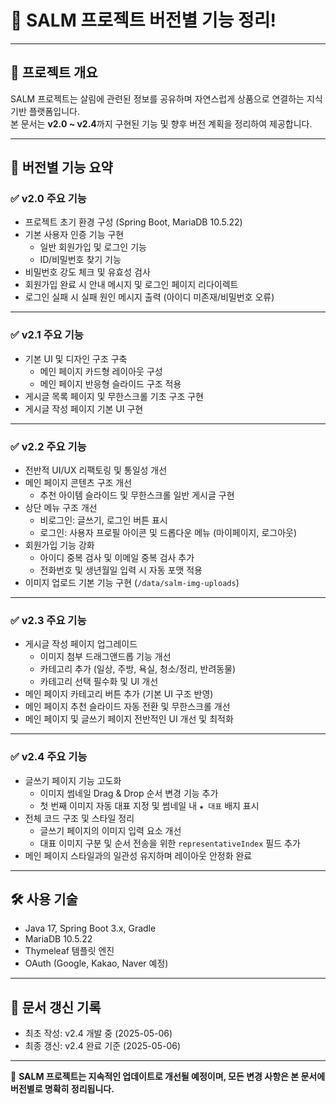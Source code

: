 # 📌 SALM 프로젝트 버전별 기능 정리!

---

## 🚀 프로젝트 개요

SALM 프로젝트는 살림에 관련된 정보를 공유하며 자연스럽게 상품으로 연결하는 지식 기반 플랫폼입니다.  
본 문서는 **v2.0 ~ v2.4**까지 구현된 기능 및 향후 버전 계획을 정리하여 제공합니다.

---

## 🔖 버전별 기능 요약

### ✅ v2.0 주요 기능
- 프로젝트 초기 환경 구성 (Spring Boot, MariaDB 10.5.22)
- 기본 사용자 인증 기능 구현
  - 일반 회원가입 및 로그인 기능
  - ID/비밀번호 찾기 기능
- 비밀번호 강도 체크 및 유효성 검사
- 회원가입 완료 시 안내 메시지 및 로그인 페이지 리다이렉트
- 로그인 실패 시 실패 원인 메시지 출력 (아이디 미존재/비밀번호 오류)

---

### ✅ v2.1 주요 기능
- 기본 UI 및 디자인 구조 구축
  - 메인 페이지 카드형 레이아웃 구성
  - 메인 페이지 반응형 슬라이드 구조 적용
- 게시글 목록 페이지 및 무한스크롤 기초 구조 구현
- 게시글 작성 페이지 기본 UI 구현

---

### ✅ v2.2 주요 기능
- 전반적 UI/UX 리팩토링 및 통일성 개선
- 메인 페이지 콘텐츠 구조 개선
  - 추천 아이템 슬라이드 및 무한스크롤 일반 게시글 구현
- 상단 메뉴 구조 개선
  - 비로그인: 글쓰기, 로그인 버튼 표시
  - 로그인: 사용자 프로필 아이콘 및 드롭다운 메뉴 (마이페이지, 로그아웃)
- 회원가입 기능 강화
  - 아이디 중복 검사 및 이메일 중복 검사 추가
  - 전화번호 및 생년월일 입력 시 자동 포맷 적용
- 이미지 업로드 기본 기능 구현 (`/data/salm-img-uploads`)

---

### ✅ v2.3 주요 기능
- 게시글 작성 페이지 업그레이드
  - 이미지 첨부 드래그앤드롭 기능 개선
  - 카테고리 추가 (일상, 주방, 욕실, 청소/정리, 반려동물)
  - 카테고리 선택 필수화 및 UI 개선
- 메인 페이지 카테고리 버튼 추가 (기본 UI 구조 반영)
- 메인 페이지 추천 슬라이드 자동 전환 및 무한스크롤 개선
- 메인 페이지 및 글쓰기 페이지 전반적인 UI 개선 및 최적화

---

### ✅ v2.4 주요 기능
- 글쓰기 페이지 기능 고도화
  - 이미지 썸네일 Drag & Drop 순서 변경 기능 추가
  - 첫 번째 이미지 자동 대표 지정 및 썸네일 내 `★ 대표` 배지 표시
- 전체 코드 구조 및 스타일 정리
  - 글쓰기 페이지의 이미지 입력 요소 개선
  - 대표 이미지 구분 및 순서 전송을 위한 `representativeIndex` 필드 추가
- 메인 페이지 스타일과의 일관성 유지하며 레이아웃 안정화 완료

---

## 🛠 사용 기술
- Java 17, Spring Boot 3.x, Gradle
- MariaDB 10.5.22
- Thymeleaf 템플릿 엔진
- OAuth (Google, Kakao, Naver 예정)

---

## 📝 문서 갱신 기록
- 최초 작성: v2.4 개발 중 (2025-05-06)
- 최종 갱신: v2.4 완료 기준 (2025-05-06)

---

📣 **SALM 프로젝트는 지속적인 업데이트로 개선될 예정이며, 모든 변경 사항은 본 문서에 버전별로 명확히 정리됩니다.**

